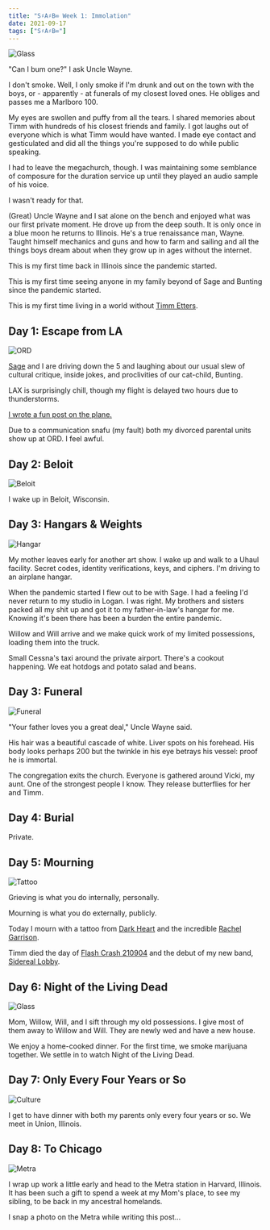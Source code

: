 ```yaml
---
title: "S♯A♯B∞ Week 1: Immolation"
date: 2021-09-17
tags: ["S♯A♯B∞"]
---
```


![Glass](/images/sab-glass.jpg)

"Can I bum one?" I ask Uncle Wayne.

<!--x-->

I don't smoke. Well, I only smoke if I'm drunk and out on the town with the boys, or - apparently - at funerals of my closest loved ones. He obliges and passes me a Marlboro 100.

My eyes are swollen and puffy from all the tears. I shared memories about Timm with hundreds of his closest friends and family. I got laughs out of everyone which is what Timm would have wanted. I made eye contact and gesticulated and did all the things you're supposed to do while public speaking.

I had to leave the megachurch, though. I was maintaining some semblance of composure for the duration service up until they played an audio sample of his voice.

I wasn't ready for that.

(Great) Uncle Wayne and I sat alone on the bench and enjoyed what was our first private moment. He drove up from the deep south. It is only once in a blue moon he returns to Illinois. He's a true renaissance man, Wayne. Taught himself mechanics and guns and how to farm and sailing and all the things boys dream about when they grow up in ages without the internet.

This is my first time back in Illinois since the pandemic started.

This is my first time seeing anyone in my family beyond of Sage and Bunting since the pandemic started.

This is my first time living in a world without [Timm Etters](/2021/09/06/timm-etters-all-my-love-and-all-my-burning-tears).

## Day 1: Escape from LA

![ORD](/images/sab-ord.jpg)

[Sage](https://sageetters.com) and I are driving down the 5 and laughing about our usual slew of cultural critique, inside jokes, and proclivities of our cat-child, Bunting.

LAX is surprisingly chill, though my flight is delayed two hours due to thunderstorms.

[I wrote a fun post on the plane.](https://mapcorps.net/2021/09/09/1-caveman-dot-sh/)

Due to a communication snafu (my fault) both my divorced parental units show up at ORD. I feel awful.

## Day 2: Beloit

![Beloit](/images/sab-beloit.jpg)

I wake up in Beloit, Wisconsin.

## Day 3: Hangars & Weights

![Hangar](/images/sab-hangar.jpg)

My mother leaves early for another art show. I wake up and walk to a Uhaul facility. Secret codes, identity verifications, keys, and ciphers. I'm driving to an airplane hangar.

When the pandemic started I flew out to be with Sage. I had a feeling I'd never return to my studio in Logan. I was right. My brothers and sisters packed all my shit up and got it to my father-in-law's hangar for me. Knowing it's been there has been a burden the entire pandemic.

Willow and Will arrive and we make quick work of my limited possessions, loading them into the truck.

Small Cessna's taxi around the private airport. There's a cookout happening. We eat hotdogs and potato salad and beans.

## Day 3: Funeral

![Funeral](/images/sab-funeral.jpg)

"Your father loves you a great deal," Uncle Wayne said.

His hair was a beautiful cascade of white. Liver spots on his forehead. His body looks perhaps 200 but the twinkle in his eye betrays his vessel: proof he is immortal.

The congregation exits the church. Everyone is gathered around Vicki, my aunt. One of the strongest people I know. They release butterflies for her and Timm.

## Day 4: Burial

Private.

## Day 5: Mourning

![Tattoo](/images/sab-tattoo.jpg)

Grieving is what you do internally, personally.

Mourning is what you do externally, publicly.

Today I mourn with a tattoo from [Dark Heart](http://darkhearttattoo.com) and the incredible [Rachel Garrison](https://instagram.com/octabat).

Timm died the day of [Flash Crash 210904](https://flashcrash.net) and the debut of my new band, [Sidereal Lobby](https://sidereallobby.com).

## Day 6: Night of the Living Dead

![Glass](/images/sab-dead.jpg)

Mom, Willow, Will, and I sift through my old possessions. I give most of them away to Willow and Will. They are newly wed and have a new house.

We enjoy a home-cooked dinner. For the first time, we smoke marijuana together. We settle in to watch Night of the Living Dead.

## Day 7: Only Every Four Years or So

![Culture](/images/sab-culture.jpg)

I get to have dinner with both my parents only every four years or so. We meet in Union, Illinois.

## Day 8: To Chicago

![Metra](/images/sab-metra.jpg)

I wrap up work a little early and head to the Metra station in Harvard, Illinois. It has been such a gift to spend a week at my Mom's place, to see my sibling, to be back in my ancestral homelands.

I snap a photo on the Metra while writing this post...
